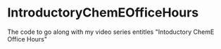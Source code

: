 # IntroductoryChemEOfficeHours
The code to go along with my video series entitles "Intoductory ChemE Office Hours"
